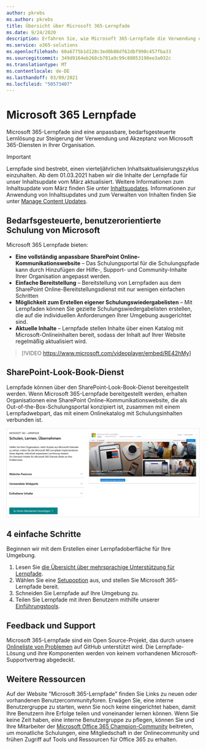 ```yaml
---
author: pkrebs
ms.author: pkrebs
title: Übersicht über Microsoft 365-Lernpfade
ms.date: 9/24/2020
description: Erfahren Sie, wie Microsoft 365-Lernpfade die Verwendung und Akzeptanz von Microsoft 365-Diensten in Ihrer Organisation beschleunigen können. Lernpfade umfassen ein benutzerdefiniertes SharePoint Online-Webpart und eine moderne Schulungswebsite zur SharePoint Online-Kommunikation, die problemlos für Ihren Microsoft 365-Mandanten bereitgestellt werden kann.
ms.service: o365-solutions
ms.openlocfilehash: 60a6775b1d128c3ed0b88df62dbf990c457fba33
ms.sourcegitcommit: 349d9164eb268cb701a9c99c88053198ee3a032c
ms.translationtype: MT
ms.contentlocale: de-DE
ms.lasthandoff: 03/09/2021
ms.locfileid: "50573407"
---
```

# <a name="microsoft-365-learning-pathways"></a>Microsoft 365 Lernpfade 
Microsoft 365-Lernpfade sind eine anpassbare, bedarfsgesteuerte Lernlösung zur Steigerung der Verwendung und Akzeptanz von Microsoft 365-Diensten in Ihrer Organisation.    

> [!IMPORTANT]
> Lernpfade sind bestrebt, einen vierteljährlichen Inhaltsaktualisierungszyklus einzuhalten. Ab dem 01.03.2021 haben wir die Inhalte der Lernpfade für unser Inhaltsupdate vom März aktualisiert. Weitere Informationen zum Inhaltsupdate vom März finden Sie unter [Inhaltsupdates](custom_contentupdates.md). Informationen zur Anwendung von Inhaltsupdates und zum Verwalten von Inhalten finden Sie unter [Manage Content Updates](custom_contentupdatesmanage.md).  

## <a name="on-demand-custom-training-from-microsoft"></a>Bedarfsgesteuerte, benutzerorientierte Schulung von Microsoft

Microsoft 365 Lernpfade bieten:

- **Eine vollständig anpassbare SharePoint Online-Kommunikationswebsite** – Das Schulungsportal für die Schulungspfade kann durch Hinzufügen der Hilfe-, Support- und Community-Inhalte Ihrer Organisation angepasst werden.
- **Einfache Bereitstellung** – Bereitstellung von Lernpfaden aus dem SharePoint Online-Bereitstellungsdienst mit nur wenigen einfachen Schritten
- **Möglichkeit zum Erstellen eigener Schulungswiedergabelisten** – Mit Lernpfaden können Sie gezielte Schulungswiedergabelisten erstellen, die auf die individuellen Anforderungen Ihrer Umgebung ausgerichtet sind.
- **Aktuelle Inhalte** – Lernpfade stellen Inhalte über einen Katalog mit Microsoft-Onlineinhalten bereit, sodass der Inhalt auf Ihrer Website regelmäßig aktualisiert wird.

> [!VIDEO https://www.microsoft.com/videoplayer/embed/RE42hMy]

## <a name="sharepoint-look-book-service"></a>SharePoint-Look-Book-Dienst
Lernpfade können über den SharePoint-Look-Book-Dienst bereitgestellt werden. Wenn Microsoft 365-Lernpfade bereitgestellt werden, erhalten Organisationen eine SharePoint Online-Kommunikationswebsite, die als Out-of-the-Box-Schulungsportal konzipiert ist, zusammen mit einem Lernpfadwebpart, das mit einem Onlinekatalog mit Schulungsinhalten verbunden ist. 

![SharePoint-Look-Book-Bereitstellungsseite](media/cg-provision.png)

## <a name="4-easy-steps"></a>4 einfache Schritte
Beginnen wir mit dem Erstellen einer Lernpfadoberfläche für Ihre Umgebung.
1. Lesen Sie [die Übersicht über mehrsprachige Unterstützung für Lernpfade](custom_overview_ml.md). 
2. Wählen Sie eine [Setupoption](custom_setupoptions.md) aus, und stellen Sie Microsoft 365-Lernpfade bereit.  
3. Schneiden Sie Lernpfade auf Ihre Umgebung zu.
4. Teilen Sie Lernpfade mit ihren Benutzern mithilfe unserer [Einführungstools](driveadoption.md).

## <a name="feedback-and-support"></a>Feedback und Support

Microsoft 365-Lernpfade sind ein Open Source-Projekt, das durch unsere [Onlineliste von Problemen](https://aka.ms/CustomLearningHelp) auf GitHub unterstützt wird. Die Lernpfade-Lösung und ihre Komponenten werden von keinem vorhandenen Microsoft-Supportvertrag abgedeckt.  

## <a name="additional-resources"></a>Weitere Ressourcen
Auf der Website "Microsoft 365-Lernpfade" finden Sie Links zu neuen oder vorhandenen Benutzercommunityforen. Erwägen Sie, eine interne Benutzergruppe zu starten, wenn Sie noch keine eingerichtet haben, damit Ihre Benutzern ihre Erfolge teilen und voneinander lernen können.  Wenn Sie keine Zeit haben, eine interne Benutzergruppe zu pflegen, können Sie und Ihre Mitarbeiter der [Microsoft Office 365 Champion-Community](https://aka.ms/O365Champions) beitreten, um monatliche Schulungen, eine Mitgliedschaft in der Onlinecommunity und frühen Zugriff auf Tools und Ressourcen für Office 365 zu erhalten.